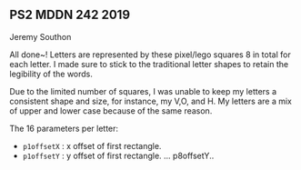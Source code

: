 ## PS2 MDDN 242 2019

Jeremy Southon

All done~! Letters are represented by these pixel/lego squares 8 in total for each letter. I made sure to stick to the traditional letter shapes to retain the legibility of the words.

Due to the limited number of squares, I was unable to keep my letters a consistent shape and size, for instance, my V,O, and H. My letters are a mix of upper and lower case because of the same reason.

The 16 parameters per letter:
  * `p1offsetX` : x offset of first rectangle.
  * `p1offsetY` : y offset of first rectangle.
  ... p8offsetY..


